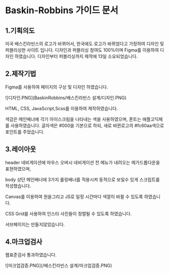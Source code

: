 # Baskin-Robbins 가이드 문서

## 1.기획의도

미국 배스킨라빈스의 로고가 바뀌어서, 한국에도 로고가 바뀌었다고 가정하여 디자인 및 퍼블리싱한 사이트 입니다. 디자인과 퍼블리싱 참여도 100%이며 Figma를 이용하여 디자인 하였습니다. 디자인부터 퍼블리싱까지 제작에 13일 소요되었습니다.

## 2.제작기법

Figma를 사용하여 페이지의 구상 및 디자인 하였습니다.

![디자인.PNG](BaskinRobbins/배스킨라빈스 설계/디자인.PNG)

HTML, CSS, JavaScript,Scss를 이용하여 제작하였습니다.

색감은 메인배너에 각기 아이스크림을 나타내는 색을 사용하였으며, 폰트는 애플고딕체를 사용하였습니다. 글자색은 #000을 기본으로 하되, 새로 바뀐로고의 #fc60aa색으로 포인트를 주었습니다.

## 3.레이아웃

header 네비게이션에 마우스 오버시 네비게이션 전 메뉴가 내려오는 메가드롭다운을 표현하였으며,

body 상단 메인배너에 3가지 롤링배너를 적용시켜 동적으로 보일수 있게 스크립트를 작성했습니다.

Canvas를 이용하여 원을그리고 JS로 일정 시간마다 색깔이 바뀔 수 있도록 하였습니다.

CSS Grid를 사용하여 인스타 사진들이 정렬될 수 있도록 하였습니다.

서브페이지는 만들지않았습니다.

## 4.마크업검사

웹표준검사 통과하였습니다.

![마크업검증.PNG](/배스킨라빈스 설계/마크업검증.PNG)
